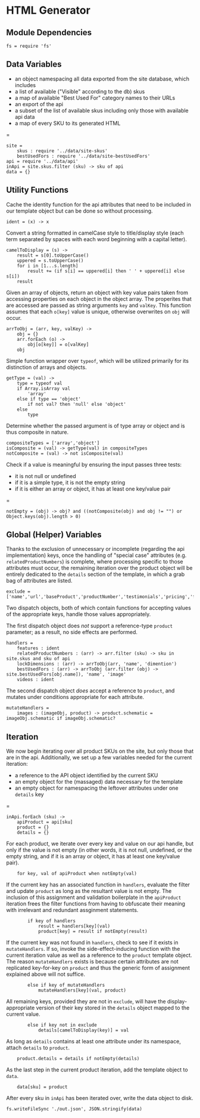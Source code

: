 # HTML Generator

## Module Dependencies

	fs = require 'fs'

## Data Variables

* an object namespacing all data exported from the site database, which includes
 * a list of available ("Visible" according to the db) skus
 * a map of available "Best Used For" category names to their URLs
* an export of the api
* a subset of the list of available skus including only those with available api data
* a map of every SKU to its generated HTML

=

	site =
		skus : require '../data/site-skus'
		bestUsedFors : require '../data/site-bestUsedFors'
	api = require '../data/api'
	inApi = site.skus.filter (sku) -> sku of api
	data = {}

## Utility Functions

Cache the identity function for the api attributes that need to be included in our template object but can be done so without processing.

	ident = (x) -> x

Convert a string formatted in camelCase style to title/display style (each term separated by spaces with each word beginning with a capital letter).

	camelToDisplay = (s) ->
		result = s[0].toUpperCase()
		uppered = s.toUpperCase()
		for i in [1...s.length]
			result += (if s[i] == uppered[i] then ' ' + uppered[i] else s[i])
		result

Given an array of objects, return an object with key value pairs taken from accessing properties on each object in the object array. The properites that are accessed are passed as string arguments `key` and `valKey`. This function assumes that each `o[key]` value is unique, otherwise overwrites on `obj` will occur.

	arrToObj = (arr, key, valKey) ->
		obj = {}
		arr.forEach (o) ->
			obj[o[key]] = o[valKey]
		obj

Simple function wrapper over `typeof`, which will be utilized primarily for its distinction of arrays and objects.

	getType = (val) ->
		type = typeof val
		if Array.isArray val
			'array'
		else if type == 'object'
			if not val? then 'null' else 'object'
		else
			type

Determine whether the passed argument is of type array or object and is thus composite in nature.

	compositeTypes = ['array','object']
	isComposite = (val) -> getType(val) in compositeTypes
	notComposite = (val) -> not isComposite(val)

Check if a value is meaningful by ensuring the input passes three tests:

* it is not null or undefined
* if it is a simple type, it is not the empty string
* if it is either an array or object, it has at least one key/value pair

=

	notEmpty = (obj) -> obj? and ((notComposite(obj) and obj != "") or Object.keys(obj).length > 0)

## Global (Helper) Variables

Thanks to the exclusion of unnecessary or incomplete (regarding the api implementation) keys, once the handling of "special case" attributes (e.g. `relatedProductNumbers`) is complete, where processing specific to those attributes must occur, the remaining iteration over the product object will be entirely dedicated to the `details` section of the template, in which a grab bag of attributes are listed.

	exclude = ['name','url','baseProduct','productNumber','testimonials','pricing','faqs','packaging']

Two dispatch objects, both of which contain functions for accepting values of the appropriate keys, handle those values appropriately.

The first dispatch object does *not* support a reference-type `product` parameter; as a result, no side effects are performed.

	handlers =
		features : ident
		relatedProductNumbers : (arr) -> arr.filter (sku) -> sku in site.skus and sku of api
		lockDimensions : (arr) -> arrToObj(arr, 'name', 'dimention')
		bestUsedFors : (arr) -> arrToObj (arr.filter (obj) -> site.bestUsedFors[obj.name]), 'name', 'image'
		videos : ident

The second dispatch object _does_ accept a reference to `product`, and mutates under conditions appropriate for each attribute.

	mutateHandlers =
		images : (imageObj, product) -> product.schematic = imageObj.schematic if imageObj.schematic?

## Iteration

We now begin iterating over all product SKUs on the site, but only those that are in the api. Additionally, we set up a few variables needed for the current iteration:

* a reference to the API object identified by the current SKU
* an empty object for the (massaged) data necessary for the template
* an empty object for namespacing the leftover attributes under one `details` key

=

	inApi.forEach (sku) ->
		apiProduct = api[sku]
		product = {}
		details = {}

For each product, we iterate over every key and value on our api handle, but only if the value is not empty (in other words, it is not null, undefined, or the empty string, and if it is an array or object, it has at least one key/value pair).

		for key, val of apiProduct when notEmpty(val)

If the current key has an associated function in `handlers`, evaluate the filter and update `product` as long as the resultant value is not empty. The inclusion of this assignment and validation boilerplate in the `apiProduct` iteration frees the filter functions from having to obfuscate their meaning with irrelevant and redundant assginment statements.

			if key of handlers
				result = handlers[key](val)
				product[key] = result if notEmpty(result)

If the current key was not found in `handlers`, check to see if it exists in `mutateHandlers`. If so, invoke the side-effect-inducing function with the current iteration value as well as a reference to the `product` template object. The reason `mutateHandlers` exists is because certain attributes are not replicated key-for-key on `product` and thus the generic form of assignment explained above will not suffice.

			else if key of mutateHandlers
				mutateHandlers[key](val, product)

All remaining keys, provided they are not in `exclude`, will have the display-appropriate version of their key stored in the `details` object mapped to the current value.

			else if key not in exclude
				details[camelToDisplay(key)] = val

As long as `details` contains at least one attribute under its namespace, attach `details` to `product`.

		product.details = details if notEmpty(details)

As the last step in the current product iteration, add the template object to `data`.

		data[sku] = product

After every sku in `inApi` has been iterated over, write the data object to disk.

	fs.writeFileSync './out.json', JSON.stringify(data)
